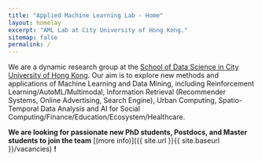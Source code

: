 ```yaml
---
title: "Applied Machine Learning Lab - Home"
layout: homelay
excerpt: "AML Lab at City University of Hong Kong."
sitemap: false
permalink: /
---
```




We are a dynamic research group at the [School of Data Science in City University of Hong Kong](https://www.sdsc.cityu.edu.hk/). Our aim is to explore new methods and applications of Machine Learning and Data Mining, including Reinforcement Learning/AutoML/Multimodal, Information Retrieval (Recommender Systems, Online Advertising, Search Engine), Urban Computing, Spatio-Temporal Data Analysis and AI for Social Computing/Finance/Education/Ecosystem/Healthcare.





 **We are  looking for passionate new PhD students, Postdocs, and Master students to join the team** [(more info)]({{ site.url }}{{ site.baseurl }}/vacancies) **!**


